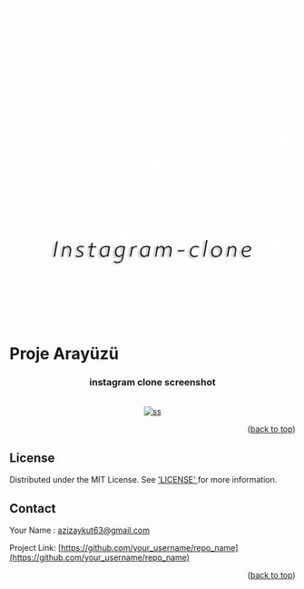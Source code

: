 <div id="top"></div>



<br />
<div align="center">
  <a href="#">
    <img src="https://github.com/azizaykut/instagramclone/blob/main/instagramclone/img/Instagram-clone.gif" alt="Logo">
  </a>

</div>
<br/>
<br/>
<br/>

# Proje Arayüzü

<h3 align="center"> instagram clone screenshot </h3>
<br/>


<div align="center">
  <a href="#">
    <img src="https://github.com/azizaykut/instagramclone/blob/main/instagramclone/img/%C4%B1nstass.jpg" alt="ss" >
  </a>
</div>

<p align="right">(<a href="#top">back to top</a>)</p>


## License


Distributed under the MIT License. See  <a href="https://github.com/azizaykut/instagramclone/blob/main/LICENSE">
'LICENSE'
  </a>  for more information.


## Contact

Your Name : azizaykut63@gmail.com

Project Link: [https://github.com/your_username/repo_name](https://github.com/your_username/repo_name)

<p align="right">(<a href="#top">back to top</a>)</p>





